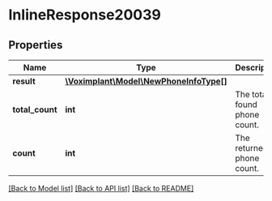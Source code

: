 # InlineResponse20039

## Properties
Name | Type | Description | Notes
------------ | ------------- | ------------- | -------------
**result** | [**\Voximplant\Model\NewPhoneInfoType[]**](NewPhoneInfoType.md) |  | [optional] 
**total_count** | **int** | The total found phone count. | [optional] 
**count** | **int** | The returned phone count. | [optional] 

[[Back to Model list]](../README.md#documentation-for-models) [[Back to API list]](../README.md#documentation-for-api-endpoints) [[Back to README]](../README.md)


